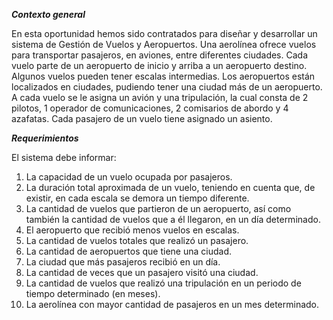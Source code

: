 ***Contexto general***

En esta oportunidad hemos sido contratados para diseñar y desarrollar un sistema de Gestión de Vuelos y Aeropuertos.
Una aerolínea ofrece vuelos para transportar pasajeros, en aviones, entre diferentes ciudades.
Cada vuelo parte de un aeropuerto de inicio y arriba a un aeropuerto destino. Algunos vuelos pueden tener escalas intermedias.
Los aeropuertos están localizados en ciudades, pudiendo tener una ciudad más de un aeropuerto.
A cada vuelo se le asigna un avión y una tripulación, la cual consta de 2 pilotos, 1 operador de comunicaciones, 2 comisarios de abordo y 4 azafatas.
Cada pasajero de un vuelo tiene asignado un asiento.


***Requerimientos***

El sistema debe informar:
1. La capacidad de un vuelo ocupada por pasajeros.
2. La duración total aproximada de un vuelo, teniendo en cuenta que, de existir, en cada
escala se demora un tiempo diferente.
3. La cantidad de vuelos que partieron de un aeropuerto, así como también la cantidad de
vuelos que a él llegaron, en un día determinado.
4. El aeropuerto que recibió menos vuelos en escalas.
5. La cantidad de vuelos totales que realizó un pasajero.
6. La cantidad de aeropuertos que tiene una ciudad.
7. La ciudad que más pasajeros recibió en un día.
8. La cantidad de veces que un pasajero visitó una ciudad.
9. La cantidad de vuelos que realizó una tripulación en un periodo de tiempo determinado
(en meses).
10. La aerolínea con mayor cantidad de pasajeros en un mes determinado.